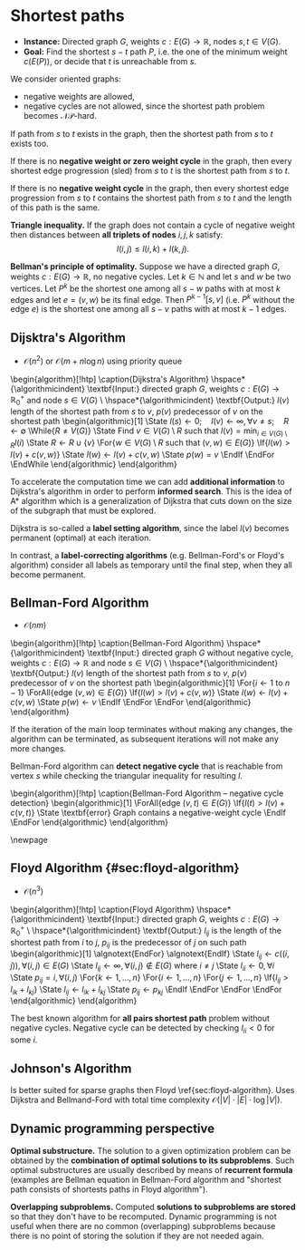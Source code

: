 # Shortest paths

* **Instance:** Directed graph $G$, weights $c: E(G) \rightarrow \mathbb{R}$, nodes $s, t \in V(G)$.
* **Goal:** Find the shortest $s - t$ path $P$, i.e. the one of the minimum weight $c(E(P))$, or decide that $t$ is unreachable from $s$.

We consider oriented graphs:

* negative weights are allowed,
* negative cycles are not allowed, since the shortest path problem becomes $\mathcal{NP}$-hard.

If path from $s$ to $t$ exists in the graph, then the shortest path from $s$ to $t$ exists too.

If there is no **negative weight or zero weight cycle** in the graph, then every shortest edge progression (sled) from $s$ to $t$ is the shortest path from $s$ to $t$.

If there is no **negative weight cycle** in the graph, then every shortest edge progression from $s$ to $t$ contains the shortest path from $s$ to $t$ and the length of this path is the same.

**Triangle inequality.** If the graph does not contain a cycle of negative weight then distances between **all triplets of nodes** $i, j, k$ satisfy:
$$l(i, j) \leq l(i,k) + l(k, j).$$

**Bellman's principle of optimality.** Suppose we have a directed graph $G$, weights $c: E(G) \rightarrow \mathbb{R}$, no negative cycles. Let $k \in \mathbb{N}$ and let $s$ and $w$ be two vertices. Let $P^k$ be the shortest one among all $s-w$ paths with at most $k$ edges and let $e = (v, w)$ be its final edge. Then $P^{k - 1}[s, v]$ (i.e. $P^k$ without the edge $e$) is the shortest one among all $s-v$ paths with at most $k - 1$ edges.

## Dijsktra's Algorithm

* $\mathcal{O}(n^2)$ or $\mathcal{O}(m + n \log n)$ using priority queue

\begin{algorithm}[!htp]
\caption{Dijkstra's Algorithm}
\hspace*{\algorithmicindent} \textbf{Input:} directed graph $G$, weights $c: E(G) \rightarrow \mathbb{R}_0^+$ and node $s \in V(G)$ \\
\hspace*{\algorithmicindent} \textbf{Output:} $l(v)$ length of the shortest path from $s$ to $v$, $p(v)$ predecessor of $v$ on the shortest path
\begin{algorithmic}[1]
\State $l(s) \gets 0; \quad l(v) \gets \infty, \forall v \ne s; \quad R \gets \emptyset$
\While{$R \ne V(G)$}
    \State Find $v \in V(G) \setminus R$ such that $l(v) = \min_{i \in V(G) \setminus R} l(i)$
    \State $R \gets R \cup \{ v \}$
    \For{$w \in V(G) \setminus R$ such that $(v, w) \in E(G)$}
        \If{$l(w) > l(v) + c(v, w)$}
            \State $l(w) \gets l(v) + c(v, w)$
            \State $p(w) = v$
        \EndIf
    \EndFor
\EndWhile
\end{algorithmic}
\end{algorithm}

To accelerate the computation time we can add **additional information** to Dijkstra's algorithm in order to perform **informed search**. This is the idea of A* algorithm which is a generalization of Dijkstra that cuts down on the size of the subgraph that must be explored.

Dijkstra is so-called a **label setting algorithm**, since the label $l(v)$ becomes permanent (optimal) at each iteration.

In contrast, a **label-correcting algorithms** (e.g. Bellman-Ford's or Floyd's algorithm) consider all labels as temporary until the final step, when they all become permanent.

## Bellman-Ford Algorithm

* $\mathcal{O}(nm)$

\begin{algorithm}[!htp]
\caption{Bellman-Ford Algorithm}
\hspace*{\algorithmicindent} \textbf{Input:} directed graph $G$ without negative cycle, weights $c: E(G) \rightarrow \mathbb{R}$ and node $s \in V(G)$ \\
\hspace*{\algorithmicindent} \textbf{Output:} $l(v)$ length of the shortest path from $s$ to $v$, $p(v)$ predecessor of $v$ on the shortest path
\begin{algorithmic}[1]
\For{$i \gets 1$ to $n - 1$}
    \ForAll{edge $(v, w) \in E(G)$}
        \If{$l(w) > l(v) + c(v, w)$}
            \State $l(w) \gets l(v) + c(v, w)$
            \State $p(w) \gets v$
        \EndIf
    \EndFor
\EndFor
\end{algorithmic}
\end{algorithm}

If the iteration of the main loop terminates without making any changes, the algorithm can be terminated, as subsequent iterations will not make any more changes.

Bellman-Ford algorithm can **detect negative cycle** that is reachable from vertex $s$ while checking the triangular inequality for resulting $l$.

\begin{algorithm}[!htp]
\caption{Bellman-Ford Algorithm – negative cycle detection}
\begin{algorithmic}[1]
\ForAll{edge $(v, t) \in E(G)$}
    \If{$l(t) > l(v) + c(v, t)$}
        \State \textbf{error} Graph contains a negative-weight cycle
    \EndIf
\EndFor
\end{algorithmic}
\end{algorithm}

\newpage

## Floyd Algorithm {#sec:floyd-algorithm}

* $\mathcal{O}(n^3)$

\begin{algorithm}[!htp]
\caption{Floyd Algorithm}
\hspace*{\algorithmicindent} \textbf{Input:} directed graph $G$, weights $c: E(G) \rightarrow \mathbb{R}_0^+$ \\
\hspace*{\algorithmicindent} \textbf{Output:} $l_{ij}$ is the length of the shortest path from $i$ to $j$, $p_{ij}$ is the predecessor of $j$ on such path
\begin{algorithmic}[1]
\algnotext{EndFor}
\algnotext{EndIf}
\State $l_{ij} \gets c((i, j)), \forall (i, j) \in E(G)$
\State $l_{ij} \gets \infty, \forall (i, j) \notin E(G) \text{ where } i \ne j$
\State $l_{ii} \gets 0, \forall i$
\State $p_{ij} = i, \forall (i, j)$
\For{$k \gets 1, \dots, n$}
    \For{$i \gets 1, \dots, n$}
        \For{$j \gets 1, \dots, n$}
            \If{$l_{ij} > l_{ik} + l_{kj}$}
                \State $l_{ij} \gets l_{ik} + l_{kj}$
                \State $p_{ij} \gets p_{kj}$
            \EndIf
        \EndFor
    \EndFor
\EndFor
\end{algorithmic}
\end{algorithm}

The best known algorithm for **all pairs shortest path** problem without negative cycles. Negative cycle can be detected by checking $l_{ii} < 0$ for some $i$.

## Johnson's Algorithm

Is better suited for sparse graphs then Floyd \ref{sec:floyd-algorithm}. Uses Dijkstra and Bellmand-Ford with total time complexity $\mathcal{O}(|V| \cdot |E| \cdot \log |V|)$.

## Dynamic programming perspective

**Optimal substructure.** The solution to a given optimization problem can be obtained by the **combination of optimal solutions to its subproblems**. Such optimal substructures are usually described by means of **recurrent formula** (examples are Bellman equation in Bellman-Ford algorithm and "shortest path consists of shortests paths in Floyd algorithm").

**Overlapping subproblems.** Computed **solutions to subproblems are stored** so that they don't have to be recomputed. Dynamic programming is not useful when there are no common (overlapping) subproblems because there is no point of storing the solution if they are not needed again.
